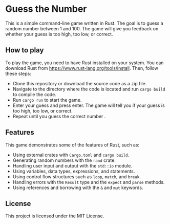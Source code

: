 # Guess the Number

This is a simple command-line game written in Rust. The goal is to guess a random number between 1 and 100. The game will give you feedback on whether your guess is too high, too low, or correct.

## How to play

To play the game, you need to have Rust installed on your system. You can download Rust from https://www.rust-lang.org/tools/install. Then, follow these steps:

- Clone this repository or download the source code as a zip file.
- Navigate to the directory where the code is located and run `cargo build` to compile the code.
- Run `cargo run` to start the game.
- Enter your guess and press enter. The game will tell you if your guess is too high, too low, or correct.
- Repeat until you guess the correct number .

## Features

This game demonstrates some of the features of Rust, such as:

- Using external crates with `Cargo.toml` and `cargo build`.
- Generating random numbers with the `rand` crate.
- Handling user input and output with the `std::io` module.
- Using variables, data types, expressions, and statements.
- Using control flow structures such as `loop`, `match`, and `break`.
- Handling errors with the `Result` type and the `expect` and `parse` methods.
- Using references and borrowing with the `&` and `mut` keywords.

## License

This project is licensed under the MIT License.